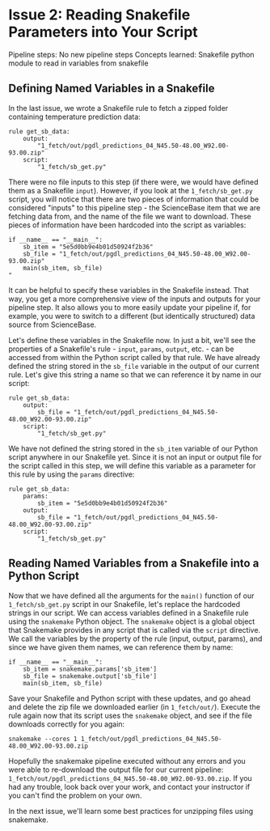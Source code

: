# Issue 2: Reading Snakefile Parameters into Your Script

Pipeline steps: No new pipeline steps
Concepts learned: Snakefile python module to read in variables from snakefile

## Defining Named Variables in a Snakefile
In the last issue, we wrote a Snakefile rule to fetch a zipped folder containing temperature prediction data:
```
rule get_sb_data:
    output:
        "1_fetch/out/pgdl_predictions_04_N45.50-48.00_W92.00-93.00.zip"
    script:
        "1_fetch/sb_get.py"
```

There were no file inputs to this step (if there were, we would have defined them as a Snakefile `input`). However, if you look at the `1_fetch/sb_get.py` script, you will notice that there are two pieces of information that could be considered "inputs" to this pipeline step - the ScienceBase item that we are fetching data from, and the name of the file we want to download. These pieces of information have been hardcoded into the script as variables:
```
if __name__ == "__main__":
    sb_item = "5e5d0bb9e4b01d50924f2b36"
    sb_file = "1_fetch/out/pgdl_predictions_04_N45.50-48.00_W92.00-93.00.zip"
    main(sb_item, sb_file)
"
```

It can be helpful to specify these variables in the Snakefile instead. That way, you get a more comprehensive view of the inputs and outputs for your pipeline step. It also allows you to more easily update your pipeline if, for example, you were to switch to a different (but identically structured) data source from ScienceBase.

Let's define these variables in the Snakefile now. In just a bit, we'll see the properties of a Snakefile's rule - `input`, `params`, `output`, etc. - can be accessed from within the Python script called by that rule. We have already defined the string stored in the `sb_file` variable in the output of our current rule. Let's give this string a name so that we can reference it by name in our script:
```
rule get_sb_data:
    output:
        sb_file = "1_fetch/out/pgdl_predictions_04_N45.50-48.00_W92.00-93.00.zip"
    script:
        "1_fetch/sb_get.py"
```

We have not defined the string stored in the `sb_item` variable of our Python script anywhere in our Snakefile yet. Since it is not an input or output file for the script called in this step, we will define this variable as a parameter for this rule by using the `params` directive:
```
rule get_sb_data:
    params:
        sb_item = "5e5d0bb9e4b01d50924f2b36"
    output:
        sb_file = "1_fetch/out/pgdl_predictions_04_N45.50-48.00_W92.00-93.00.zip"
    script:
        "1_fetch/sb_get.py"
```

## Reading Named Variables from a Snakefile into a Python Script
Now that we have defined all the arguments for the `main()` function of our `1_fetch/sb_get.py` script in our Snakefile, let's replace the hardcoded strings in our script. We can access variables defined in a Snakefile rule using the `snakemake` Python object. The `snakemake` object is a global object that Snakemake provides in any script that is called via the `script` directive. We call the variables by the property of the rule (input, output, params), and since we have given them names, we can reference them by name:
```
if __name__ == "__main__":
    sb_item = snakemake.params['sb_item']
    sb_file = snakemake.output['sb_file']
    main(sb_item, sb_file)
```

Save your Snakefile and Python script with these updates, and go ahead and delete the zip file we downloaded earlier (in `1_fetch/out/`). Execute the rule again now that its script uses the `snakemake` object, and see if the file downloads correctly for you again:
```
snakemake --cores 1 1_fetch/out/pgdl_predictions_04_N45.50-48.00_W92.00-93.00.zip
```

Hopefully the snakemake pipeline executed without any errors and you were able to re-download the output file for our current pipeline: `1_fetch/out/pgdl_predictions_04_N45.50-48.00_W92.00-93.00.zip`. If you had any trouble, look back over your work, and contact your instructor if you can't find the problem on your own.

In the next issue, we'll learn some best practices for unzipping files using snakemake.